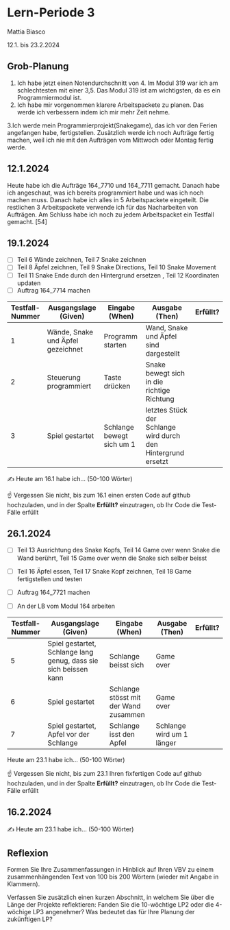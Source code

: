 # Lern-Periode 3

Mattia Biasco

12.1. bis 23.2.2024

## Grob-Planung

1. Ich habe jetzt einen Notendurchschnitt von 4. Im Modul 319 war ich am schlechtesten mit einer 3,5. Das Modul 319 ist am wichtigsten, da es ein Programmiermodul ist.
2. Ich habe mir vorgenommen klarere Arbeitspackete zu planen. Das werde ich verbessern indem ich mir mehr Zeit nehme.

3.Ich werde mein Programmierprojekt(Snakegame), das ich vor den Ferien angefangen habe, fertigstellen. Zusätzlich werde ich noch Aufträge fertig machen, weil ich nie mit den Aufträgen vom Mittwoch oder Montag fertig werde.

## 12.1.2024

Heute habe ich die Aufträge 164_7710 und 164_7711 gemacht. Danach habe ich angeschaut, was ich bereits programmiert habe und was ich noch machen muss. Danach habe ich alles in 5 Arbeitspackete eingeteilt. Die restlichen 3 Arbeitspackete verwende ich für das Nacharbeiten von Aufträgen. Am Schluss habe ich noch zu jedem Arbeitspacket ein Testfall gemacht. [54]

## 19.1.2024

- [ ] Teil 6 Wände zeichnen, Teil 7 Snake zeichnen
- [ ] Teil 8 Äpfel zeichnen, Teil 9 Snake Directions, Teil 10 Snake Movement
- [ ] Teil 11 Snake Ende durch den Hintergrund ersetzen , Teil 12 Koordinaten updaten
- [ ] Auftrag 164_7714 machen

| Testfall-Nummer | Ausgangslage (Given) | Eingabe (When) | Ausgabe (Then) | Erfüllt? |
| --------------- | -------------------- | -------------- | -------------- | -------- |
| 1               | Wände, Snake und Äpfel gezeichnet | Programm starten | Wand, Snake und Äpfel sind dargestellt |          |
| 2               | Steuerung programmiert | Taste drücken | Snake bewegt sich in die richtige Richtung  |          |
| 3               | Spiel gestartet | Schlange bewegt sich um 1 | letztes Stück der Schlange wird durch den Hintergrund ersetzt |          |

✍️ Heute am 16.1 habe ich... (50-100 Wörter)

☝️ Vergessen Sie nicht, bis zum 16.1 einen ersten Code auf github hochzuladen, und in der Spalte **Erfüllt?** einzutragen, ob Ihr Code die Test-Fälle erfüllt

## 26.1.2024

- [ ] Teil 13 Ausrichtung des Snake Kopfs, Teil 14 Game over wenn Snake die Wand berührt, Teil 15 Game over wenn die Snake sich selber beisst
- [ ] Teil 16 Äpfel essen, Teil 17 Snake Kopf zeichnen, Teil 18 Game fertigstellen und testen
- [ ] Auftrag 164_7721 machen
- [ ] An der LB vom Modul 164 arbeiten


| Testfall-Nummer | Ausgangslage (Given)                                         | Eingabe (When)              | Ausgabe (Then) | Erfüllt? |
| --------------- | ------------------------------------------------------------ | --------------------------- | -------------- | -------- |
| 5               | Spiel gestartet, Schlange lang genug, dass sie sich beissen kann | Schlange beisst sich| Game over|        |
| 6               | Spiel gestartet  | Schlange stösst mit der Wand zusammen | Game over |      |
| 7               | Spiel gestartet, Apfel vor der Schlange | Schlange isst den Apfel | Schlange wird um 1 länger |          |

Heute am 23.1 habe ich... (50-100 Wörter)

☝️ Vergessen Sie nicht, bis zum 23.1 Ihren fixfertigen Code auf github hochzuladen, und in der Spalte **Erfüllt?** einzutragen, ob Ihr Code die Test-Fälle erfüllt

## 16.2.2024

✍️ Heute am 23.1 habe ich... (50-100 Wörter)

## Reflexion

Formen Sie Ihre Zusammenfassungen in Hinblick auf Ihren VBV zu einem zusammenhängenden Text von 100 bis 200 Wörtern (wieder mit Angabe in Klammern).

Verfassen Sie zusätzlich einen kurzen Abschnitt, in welchem Sie über die Länge der Projekte reflektieren: Fanden Sie die 10-wöchtige LP2 oder die 4-wöchige LP3 angenehmer? Was bedeutet das für Ihre Planung der zukünftigen LP?
